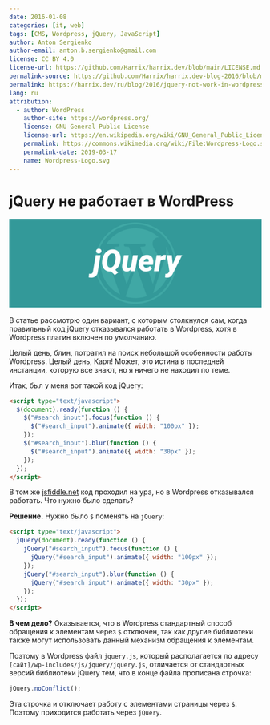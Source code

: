 ```yaml
---
date: 2016-01-08
categories: [it, web]
tags: [CMS, Wordpress, jQuery, JavaScript]
author: Anton Sergienko
author-email: anton.b.sergienko@gmail.com
license: CC BY 4.0
license-url: https://github.com/Harrix/harrix.dev/blob/main/LICENSE.md
permalink-source: https://github.com/Harrix/harrix.dev-blog-2016/blob/main/jquery-not-work-in-wordpress/jquery-not-work-in-wordpress.md
permalink: https://harrix.dev/ru/blog/2016/jquery-not-work-in-wordpress/
lang: ru
attribution:
  - author: WordPress
    author-site: https://wordpress.org/
    license: GNU General Public License
    license-url: https://en.wikipedia.org/wiki/GNU_General_Public_License
    permalink: https://commons.wikimedia.org/wiki/File:Wordpress-Logo.svg
    permalink-date: 2019-03-17
    name: Wordpress-Logo.svg
---
```


# jQuery не работает в WordPress

![Featured image](featured-image.svg)

В статье рассмотрю один вариант, с которым столкнулся сам, когда правильный код jQuery отказывался работать в Wordpress, хотя в Wordpress плагин включен по умолчанию.

Целый день, блин, потратил на поиск небольшой особенности работы Wordpress. Целый день, Карл! Может, это истина в последней инстанции, которую все знают, но я ничего не находил по теме.

Итак, был у меня вот такой код jQuery:

```html
<script type="text/javascript">
  $(document).ready(function () {
    $("#search_input").focus(function () {
      $("#search_input").animate({ width: "100px" });
    });
    $("#search_input").blur(function () {
      $("#search_input").animate({ width: "30px" });
    });
  });
</script>
```

В том же [jsfiddle.net](https:\jsfiddle.net) код проходил на ура, но в Wordpress отказывался работать. Что нужно было сделать?

**Решение.** Нужно было `$` поменять на `jQuery`:

```html
<script type="text/javascript">
  jQuery(document).ready(function () {
    jQuery("#search_input").focus(function () {
      jQuery("#search_input").animate({ width: "100px" });
    });
    jQuery("#search_input").blur(function () {
      jQuery("#search_input").animate({ width: "30px" });
    });
  });
</script>
```

**В чем дело?** Оказывается, что в Wordpress стандартный способ обращения к элементам через `$` отключен, так как другие библиотеки также могут использовать данный механизм обращения к элементам.

Поэтому в Wordpress файл `jquery.js`, который располагается по адресу `[сайт]/wp-includes/js/jquery/jquery.js`, отличается от стандартных версий библиотеки jQuery тем, что в конце файла прописана строчка:

```js
jQuery.noConflict();
```

Эта строчка и отключает работу с элементами страницы через `$`. Поэтому приходится работать через `jQuery`.
